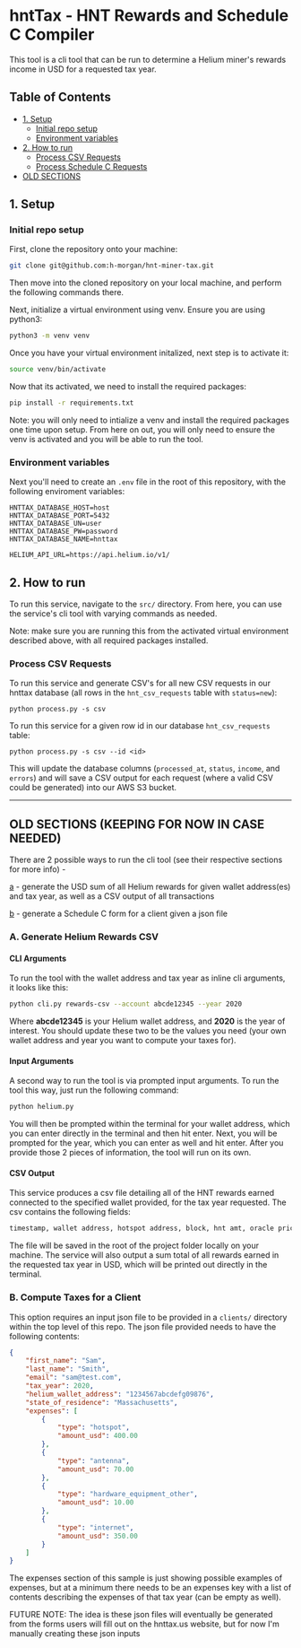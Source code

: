 # hntTax - HNT Rewards and Schedule C Compiler

This tool is a cli tool that can be run to determine a Helium miner's rewards income in USD for a requested tax year. 

## Table of Contents
- [1. Setup](#1-setup)
  - [Initial repo setup](#initial-repo-setup)
  - [Environment variables](#environment-variables)
- [2. How to run](#2-how-to-run)
  - [Process CSV Requests](#process-csv-requests)
  - [Process Schedule C Requests](#process-schedule-c-requests)
- [OLD SECTIONS](#old-sections-keeping-for-now-in-case-needed)

## 1. Setup 

### Initial repo setup

First, clone the repository onto your machine:
```bash
git clone git@github.com:h-morgan/hnt-miner-tax.git
```
Then move into the cloned repository on your local machine, and perform the following commands there.

Next, initialize a virtual environment using venv. Ensure you are using python3:
```bash
python3 -m venv venv
```

Once you have your virtual environment initalized, next step is to activate it:
```bash
source venv/bin/activate
```

Now that its activated, we need to install the required packages:
```bash
pip install -r requirements.txt
```
Note: you will only need to intialize a venv and install the required packages one time upon setup. From here on out, you will only need to ensure the venv is activated and you will be able to run the tool.

### Environment variables

Next you'll need to create an `.env` file in the root of this repository, with the following enviroment variables:

```
HNTTAX_DATABASE_HOST=host
HNTTAX_DATABASE_PORT=5432
HNTTAX_DATABASE_UN=user
HNTTAX_DATABASE_PW=password
HNTTAX_DATABASE_NAME=hnttax

HELIUM_API_URL=https://api.helium.io/v1/
```

## 2. How to run

To run this service, navigate to the `src/` directory. From here, you can use the service's cli tool with varying commands as needed. 

Note: make sure you are running this from the activated virtual environment described above, with all required packages installed.

### Process CSV Requests

To run this service and generate CSV's for all new CSV requests in our hnttax database (all rows in the `hnt_csv_requests` table with `status=new`):

```
python process.py -s csv
```

To run this service for a given row id in our database `hnt_csv_requests` table:

```
python process.py -s csv --id <id>
```

This will update the database columns (`processed_at`, `status`, `income`, and `errors`) and will save a CSV output for each request (where a valid CSV could be generated) into our AWS S3 bucket.

<hr>

## OLD SECTIONS (KEEPING FOR NOW IN CASE NEEDED)

There are 2 possible ways to run the cli tool (see their respective sections for more info) - 

[a](#a-generate-helium-rewards-csv) - generate the USD sum of all Helium rewards for given wallet address(es) and tax year, as well as a CSV output of all transactions

[b](#b-compute-taxes-for-a-client) - generate a Schedule C form for a client given a json file


### A. Generate Helium Rewards CSV

#### CLI Arguments

To run the tool with the wallet address and tax year as inline cli arguments, it looks like this:
```bash
python cli.py rewards-csv --account abcde12345 --year 2020
```
Where **abcde12345** is your Helium wallet address, and **2020** is the year of interest. You should update these two to be the values you need (your own wallet address and year you want to compute your taxes for).

#### Input Arguments
A second way to run the tool is via prompted input arguments. To run the tool this way, just run the following command:
```bash
python helium.py
```
You will then be prompted within the terminal for your wallet address, which you can enter directly in the terminal and then hit enter. Next, you will be prompted for the year, which you can enter as well and hit enter. After you provide those 2 pieces of information, the tool will run on its own.

#### CSV Output

This service produces a csv file detailing all of the HNT rewards earned connected to the specified wallet provided, for the tax year requested. The csv contains the following fields:

```bash
timestamp, wallet address, hotspot address, block, hnt amt, oracle price, usd, hash
```
The file will be saved in the root of the project folder locally on your machine. The service will also output a sum total of all rewards earned in the requested tax year in USD, which will be printed out directly in the terminal.

### B. Compute Taxes for a Client

This option requires an input json file to be provided in a `clients/` directory within the top level of this repo. The json file provided needs to have the following contents:

```json
{
    "first_name": "Sam",
    "last_name": "Smith",
    "email": "sam@test.com",
    "tax_year": 2020,
    "helium_wallet_address": "1234567abcdefg09876",
    "state_of_residence": "Massachusetts",
    "expenses": [
        {
            "type": "hotspot",
            "amount_usd": 400.00
        },
        {
            "type": "antenna",
            "amount_usd": 70.00
        },
        {
            "type": "hardware_equipment_other",
            "amount_usd": 10.00
        },
        {
            "type": "internet",
            "amount_usd": 350.00
        }
    ]
}
```

The expenses section of this sample is just showing possible examples of expenses, but at a minimum there needs to be an expenses key with a list of contents describing the expenses of that tax year (can be empty as well). 

FUTURE NOTE: The idea is these json files will eventually be generated from the forms users will fill out on the hnttax.us website, but for now I'm manually creating these json inputs